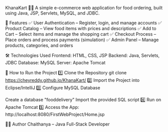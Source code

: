 KhanaKart 🍔🛒
A simple e-commerce web application for food ordering, built using Java, JSP, Servlets, MySQL, and JDBC.

📌 Features
✅ User Authentication – Register, login, and manage accounts
✅ Product Catalog – View food items with prices and descriptions
✅ Add to Cart – Select items and manage the shopping cart
✅ Checkout Process – Place orders and process payments (simulation)
✅ Admin Panel – Manage products, categories, and orders

🛠️ Technologies Used
Frontend: HTML, CSS, JSP
Backend: Java, Servlets, JDBC
Database: MySQL
Server: Apache Tomcat

🚀 How to Run the Project
1️⃣ Clone the Repository
git clone https://cheyreddy.github.io/KhanaKart/
2️⃣ Import the Project into Eclipse/IntelliJ
3️⃣ Configure MySQL Database

Create a database "fooddelivery"
Import the provided SQL script
4️⃣ Run on Apache Tomcat
5️⃣ Access the App: http://localhost:8080/FirstWebProject/Home.jsp

👨‍💻 Author
Chaithanya – Java Full-Stack Developer
